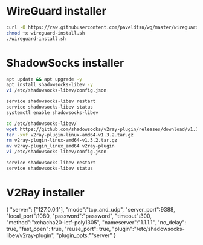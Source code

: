# WireGuard installer
```bash
curl -O https://raw.githubusercontent.com/paveldtsn/wg/master/wireguard-install.sh
chmod +x wireguard-install.sh
./wireguard-install.sh
```
# ShadowSocks installer
```bash
apt update && apt upgrade -y
apt install shadowsocks-libev -y
vi /etc/shadowsocks-libev/config.json

service shadowsocks-libev restart
service shadowsocks-libev status
systemctl enable shadowsocks-libev

cd /etc/shadowsocks-libev/
wget https://github.com/shadowsocks/v2ray-plugin/releases/download/v1.3.2/v2ray-plugin-linux-amd64-v1.3.2.tar.gz
tar -xvf v2ray-plugin-linux-amd64-v1.3.2.tar.gz
rm v2ray-plugin-linux-amd64-v1.3.2.tar.gz
mv v2ray-plugin_linux_amd64 v2ray-plugin
vi /etc/shadowsocks-libev/config.json

service shadowsocks-libev restart
service shadowsocks-libev status
```
# V2Ray installer
{
"server": ["127.0.0.1"],
"mode":"tcp_and_udp",
"server_port":9388,
"local_port":1080,
"password":"password",
"timeout":300,
"method":"xchacha20-ietf-poly1305",
"nameserver":"1.1.1.1",
"no_delay": true,
"fast_open": true,
"reuse_port": true,
"plugin":"/etc/shadowsocks-libev/v2ray-plugin",
"plugin_opts:""server"
}
